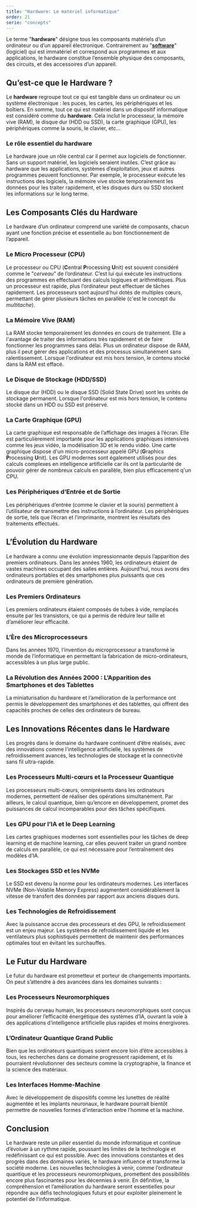 ```yaml
---
title: "Hardware: Le matériel informatique"
order: 21
serie: "concepts"
---
```


Le terme "**hardware**" désigne tous les composants matériels d’un ordinateur ou d’un appareil électronique. Contrairement au "**[software](./22-software-kesako.md)**" (logiciel) qui est immatériel et correspond aux programmes et aux applications, le hardware constitue l’ensemble physique des composants, des circuits, et des accessoires d’un appareil. 


## Qu’est-ce que le Hardware ?
Le **hardware** regroupe tout ce qui est tangible dans un ordinateur ou un système électronique : les puces, les cartes, les périphériques et les boîtiers. En somme, tout ce qui est matériel dans un dispositif informatique est considéré comme du **hardware**. Cela inclut le processeur, la mémoire vive (RAM), le disque dur (HDD ou SSD), la carte graphique (GPU), les périphériques comme la souris, le clavier, etc...

### Le rôle essentiel du hardware
Le hardware joue un rôle central car il permet aux logiciels de fonctionner. Sans un support matériel, les logiciels seraient inutiles. C’est grâce au hardware que les applications, systèmes d’exploitation, jeux et autres programmes peuvent fonctionner. Par exemple, le processeur exécute les instructions des logiciels, la mémoire vive stocke temporairement les données pour les traiter rapidement, et les disques durs ou SSD stockent les informations sur le long terme.


## Les Composants Clés du Hardware
Le hardware d’un ordinateur comprend une variété de composants, chacun ayant une fonction précise et essentielle au bon fonctionnement de l’appareil.

### Le Micro Processeur (CPU)
Le processeur ou CPU (**C**entral **P**rocessing **U**nit) est souvent considéré comme le "*cerveau*" de l’ordinateur. C’est lui qui exécute les instructions des programmes en effectuant des calculs logiques et arithmétiques. Plus un processeur est rapide, plus l’ordinateur peut effectuer de tâches rapidement. Les processeurs sont aujourd'hui dotés de multiples cœurs, permettant de gérer plusieurs tâches en parallèle (c'est le concept du *multitache*).

### La Mémoire Vive (RAM)
La RAM stocke temporairement les données en cours de traitement. Elle a l'avantage de traiter des informations très rapidement et de faire fonctionner les programmes sans délai. Plus un ordinateur dispose de RAM, plus il peut gérer des applications et des processus simultanément sans ralentissement. Lorsque l'ordinateur est mis hors tension, le contenu stocké dans la RAM est effacé.

### Le Disque de Stockage (HDD/SSD)
Le disque dur (HDD) ou le disque SSD (Solid State Drive) sont les unités de stockage permanent. Lorsque l'ordinateur est mis hors tension, le contenu stocké dans un HDD ou SSD est préservé.

### La Carte Graphique (GPU)
La carte graphique est responsable de l’affichage des images à l’écran. Elle est particulièrement importante pour les applications graphiques intensives comme les jeux vidéo, la modélisation 3D et le rendu vidéo. Une carte graphique dispose d'un micro-processeur appelé GPU (**G**raphics **P**rocessing **U**nit). Les GPU modernes sont également utilisés pour des calculs complexes en intelligence artificielle car ils ont la particularité de pouvoir gérer de nombreux calculs en parallèle, bien plus efficacement q'un CPU.

### Les Périphériques d’Entrée et de Sortie
Les périphériques d’entrée (comme le clavier et la souris) permettent à l’utilisateur de transmettre des instructions à l’ordinateur. Les périphériques de sortie, tels que l’écran et l’imprimante, montrent les résultats des traitements effectués.


## L’Évolution du Hardware
Le hardware a connu une évolution impressionnante depuis l’apparition des premiers ordinateurs. Dans les années 1960, les ordinateurs étaient de vastes machines occupant des salles entières. Aujourd’hui, nous avons des ordinateurs portables et des smartphones plus puissants que ces ordinateurs de première génération.

### Les Premiers Ordinateurs
Les premiers ordinateurs étaient composés de tubes à vide, remplacés ensuite par les transistors, ce qui a permis de réduire leur taille et d’améliorer leur efficacité.

### L’Ère des Microprocesseurs
Dans les années 1970, l’invention du microprocesseur a transformé le monde de l’informatique en permettant la fabrication de micro-ordinateurs, accessibles à un plus large public.

### La Révolution des Années 2000 : L’Apparition des Smartphones et des Tablettes
La miniaturisation du hardware et l’amélioration de la performance ont permis le développement des smartphones et des tablettes, qui offrent des capacités proches de celles des ordinateurs de bureau.


## Les Innovations Récentes dans le Hardware
Les progrès dans le domaine du hardware continuent d’être réalisés, avec des innovations comme l’intelligence artificielle, les systèmes de refroidissement avancés, les technologies de stockage et la connectivité sans fil ultra-rapide.

### Les Processeurs Multi-cœurs et la Processeur Quantique
Les processeurs multi-cœurs, omniprésents dans les ordinateurs modernes, permettent de réaliser des opérations simultanément. Par ailleurs, le calcul quantique, bien qu’encore en développement, promet des puissances de calcul incomparables pour des tâches spécifiques.

### Les GPU pour l’IA et le Deep Learning
Les cartes graphiques modernes sont essentielles pour les tâches de deep learning et de machine learning, car elles peuvent traiter un grand nombre de calculs en parallèle, ce qui est nécessaire pour l’entraînement des modèles d’IA.

### Les Stockages SSD et les NVMe
Le SSD est devenu la norme pour les ordinateurs modernes. Les interfaces NVMe (Non-Volatile Memory Express) augmentent considérablement la vitesse de transfert des données par rapport aux anciens disques durs.

### Les Technologies de Refroidissement
Avec la puissance accrue des processeurs et des GPU, le refroidissement est un enjeu majeur. Les systèmes de refroidissement liquide et les ventilateurs plus sophistiqués permettent de maintenir des performances optimales tout en évitant les surchauffes.


## Le Futur du Hardware
Le futur du hardware est prometteur et porteur de changements importants. On peut s’attendre à des avancées dans les domaines suivants :

### Les Processeurs Neuromorphiques
Inspirés du cerveau humain, les processeurs neuromorphiques sont conçus pour améliorer l’efficacité énergétique des systèmes d’IA, ouvrant la voie à des applications d’intelligence artificielle plus rapides et moins énergivores.

### L’Ordinateur Quantique Grand Public
Bien que les ordinateurs quantiques soient encore loin d’être accessibles à tous, les recherches dans ce domaine progressent rapidement, et ils pourraient révolutionner des secteurs comme la cryptographie, la finance et la science des matériaux.

### Les Interfaces Homme-Machine
Avec le développement de dispositifs comme les lunettes de réalité augmentée et les implants neuronaux, le hardware pourrait bientôt permettre de nouvelles formes d’interaction entre l’homme et la machine.

## Conclusion
Le hardware reste un pilier essentiel du monde informatique et continue d’évoluer à un rythme rapide, poussant les limites de la technologie et redéfinissant ce qui est possible. Avec des innovations constantes et des progrès dans des domaines variés, le hardware influence et transforme la société moderne. Les nouvelles technologies à venir, comme l’ordinateur quantique et les processeurs neuromorphiques, promettent des possibilités encore plus fascinantes pour les décennies à venir. En définitive, la compréhension et l’amélioration du hardware seront essentielles pour répondre aux défis technologiques futurs et pour exploiter pleinement le potentiel de l’informatique.